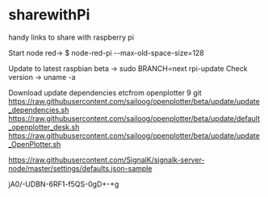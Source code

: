 # sharewithPi
handy links to share with raspberry pi

Start node red->
$ node-red-pi --max-old-space-size=128

Update to latest raspbian beta ->
sudo BRANCH=next rpi-update
 Check version -> uname -a

Download update dependencies etcfrom openplotter 9 git 
https://raw.githubusercontent.com/sailoog/openplotter/beta/update/update_dependencies.sh
https://raw.githubusercontent.com/sailoog/openplotter/beta/update/default_openplotter_desk.sh
https://raw.githubusercontent.com/sailoog/openplotter/beta/update/update_OpenPlotter.sh

https://raw.githubusercontent.com/SignalK/signalk-server-node/master/settings/defaults.json-sample

jA0/-UDBN-6RF1-f5QS-0gD+-+g
